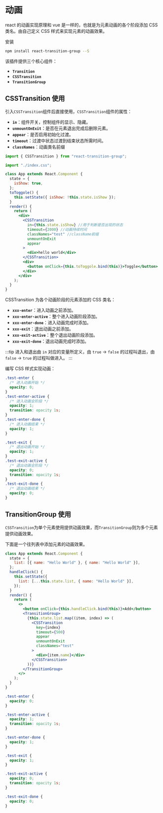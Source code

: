 # 动画

react 的动画实现原理和 vue 是一样的，也就是为元素动画的各个阶段添加 CSS 类名。由自己定义 CSS 样式来实现元素的动画效果。

安装

```sh
npm install react-transition-group --S
```

该插件提供三个核心组件：

- **`Transition`**
- **`CSSTransition`**
- **`TransitionGroup`**

## CSSTransition 使用

引入`CSSTransition`组件后直接使用，`CSSTransition`组件的属性：

- **`in`**：组件开关，控制组件的显示、隐藏。
- **`unmountOnExit`**：是否在元素退出完成后删除元素。
- **`appear`**：是否启用初始化过渡。
- **`timeout`**：过渡中状态过渡到结束状态所需时间。
- **`classNames`**：动画类名前缀

```jsx
import { CSSTransition } from "react-transition-group";

import "./index.css";

class App extends React.Component {
  state = {
    isShow: true,
  };
  toToggole() {
    this.setState({ isShow: !this.state.isShow });
  }
  render() {
    return (
      <div>
        <CSSTransition
          in={this.state.isShow} //用于判断是否出现的状态
          timeout={2000} //动画持续时间
          classNames="test" //className前缀
          unmountOnExit
          appear
        >
          <div>hello world</div>
        </CSSTransition>
        <div>
          <button onClick={this.toToggole.bind(this)}>Toggle</button>
        </div>
      </div>
    );
  }
}
```

CSSTransition 为各个动画阶段的元素添加的 CSS 类名：

- **`xxx-enter`**：进入动画之前添加。
- **`xxx-enter-active`**：整个进入动画阶段添加。
- **`xxx-enter-done`**：进入动画完成时添加。
- **`xxx-exit`**：退出动画之前添加。
- **`xxx-exit-active`**：整个退出动画阶段添加。
- **`xxx-exit-done`**：退出动画完成时添加。

:::tip
进入和退出由 `in` 对应的变量所定义，由 `true` -> `false` 的过程叫退出，由 `false` -> `true` 的过程叫做进入。
:::

编写 CSS 样式实现动画：

```css
.test-enter {
  /* 进入动画开始 */
  opacity: 0;
}
.test-enter-active {
  /* 进入动画全阶段 */
  opacity: 1;
  transition: opacity 1s;
}
.test-enter-done {
  /* 进入动画结束 */
  opacity: 1;
}

.test-exit {
  /* 退出动画开始 */
  opacity: 1;
}
.test-exit-active {
  /* 退出动画全阶段 */
  opacity: 0;
  transition: opacity 1s;
}
.test-exit-done {
  /* 退出动画结束 */
  opacity: 0;
}
```

## TransitionGroup 使用

`CSSTransition`为单个元素使用提供动画效果，而`TransitionGroup`则为多个元素提供动画效果。

下面是一个往列表中添加元素的动画效果。

```jsx
class App extends React.Component {
  state = {
    list: [{ name: "Hello World" }, { name: "Hello World" }],
  };
  handleClick() {
    this.setState({
      list: [...this.state.list, { name: "Hello World" }],
    });
  }
  render() {
    return (
      <>
        <button onClick={this.handleClick.bind(this)}>Add</button>
        <TransitionGroup>
          {this.state.list.map((item, index) => (
            <CSSTransition
              key={index}
              timeout={500}
              appear
              unmountOnExit
              classNames="test"
            >
              <div>{item.name}</div>
            </CSSTransition>
          ))}
        </TransitionGroup>
      </>
    );
  }
}
```

```css
.test-enter {
  opacity: 0;
}

.test-enter-active {
  opacity: 1;
  transition: opacity 1s;
}

.test-enter-done {
  opacity: 1;
}

.test-exit {
  opacity: 1;
}

.test-exit-active {
  opacity: 0;
  transition: opacity 1s;
}

.test-exit-done {
  opacity: 0;
}
```
